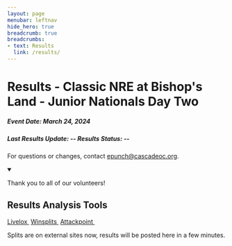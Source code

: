```yaml
---
layout: page
menubar: leftnav
hide_hero: true
breadcrumb: true
breadcrumbs:
- text: Results
  link: /results/
---
```


# Results - Classic NRE at Bishop's Land - Junior Nationals Day Two

##### Event Date: March 24, 2024

##### Last Results Update: -- Results Status: --

For questions or changes, contact <a href="mailto:epunch@cascadeoc.org">epunch@cascadeoc.org</a>.

<!-- <div class="notification is-info is-light">
During the event, you can <a href="https://losttimeorienteering.nfshost.com/"><strong>view live results here</strong></a>.
</div> -->


<div class="block">
<details open class="message is-primary">
<summary>
  <div class="message-header">
    <p style="margin-bottom:0em;">Thank you to all of our volunteers!</p>
  </div>
</summary>

<!--
<div class="message-body">
  <strong>Event Directors</strong> Michelle Kastner, Ing Uhlin, Chris Cooper
  <strong>Course Designer</strong> Chris Cooper
  <strong>Registrar</strong> Kathy Forgrave
  <strong>Results</strong> Eric Jones
  <strong>Land Permissions</strong> Jennifer Castelluccio
  <strong>Meet Managers and Volunteer Coordinators</strong> Julia Morse, Chris Cooper, Ing Uhlin, Sue Kuestner
  <strong>First Aid & SAR Coordinator</strong> Mike Schuh
  <strong>Control Setting</strong> Chris Cooper, Ing Uhlin, Ethan O'Connor, John Brady, Bob Forgrave
  <strong>Control Pickup</strong> Mike Schuh, Mack Malloch, Ingrid Salmon, Vicki Morrella, John Harbuck, Gavin Wyatt-Mair
  <strong>Parking</strong> Cheri Sibthorp
  <strong>Event Setup</strong> Michelle Kastner, Rolf Kuestner, Chistian Whitmyre
  <strong>Packet Pickup</strong> Sunshine Rupe, Sherri Brady, Renea Zosel, Kevin Mihata
  <strong>Info Tent</strong> Tallie Menzie, Caroline Sandbo
  <strong>Start</strong> Michelle Kastner, Kathy Forgrave, Brett Buchholz, ChengGang Wang, Jen Conley, Jennifer Castelluccio, Christophe Delpine, Anna Zaster, Patrick Kelly, Sasha Bilenko
  <strong>Finish</strong> Eric Jones, Debbie Newell, Bob Forgrave, Tyra Christopherson, Ardis Dull, Adrian Leung
  <strong>Refreshments Lead</strong> Deah Cooper
  <strong>Refreshments</strong> Robin Nordberg
  <strong>Event Teardown</strong> Bruce Christopherson, Brett Aniballi, Stuart Bradshaw
  </div>
-->
</details>
</div>



## Results Analysis Tools

<div class="block">
<div class="card">
  <footer class="card-footer">
    <a href="https://www.livelox.com/Events/Show/123730" class="card-footer-item" target="_blank">Livelox&nbsp;<i class="fa-solid fa-up-right-from-square"></i></a>
    <!-- <span class="card-footer-item">Winsplits</span> -->
    <a href="http://obasen.orientering.se/winsplits/online/en/default.asp?page=classes&databaseId=95959" class="card-footer-item" target="_blank">Winsplits&nbsp;<i class="fa-solid fa-up-right-from-square"></i></a>
    <!-- <span class="card-footer-item">Attackpoint</span> -->
    <a href="https://www.attackpoint.org/eventdetail.jsp/event_56734" class="card-footer-item" target="_blank">Attackpoint&nbsp;<i class="fa-solid fa-up-right-from-square"></i></a>
  </footer>
</div>
</div> 

<p>Splits are on external sites now, results will be posted here in a few minutes.</p>